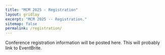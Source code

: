 ```yaml
---
title: "MCM 2025 - Registration"
layout: gridlay
excerpt: "MCM 2025 -- Registration."
sitemap: false
permalink: /registration/
---
```


Conference registration information will be posted here. This will probably link to EventBrite.

<!-- The registration fee is anticipated to be $600 per person, with a reduced fee of $250 for students.  The registration fee will include lunch, coffee breaks, and the conference dinner on a cruise of the Chicago River with a fireworks display. -->
